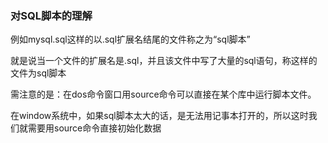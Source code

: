 ### 对SQL脚本的理解

例如mysql.sql这样的以.sql扩展名结尾的文件称之为“sql脚本”

就是说当一个文件的扩展名是.sql，并且该文件中写了大量的sql语句，称这样的文件为sql脚本

需注意的是：在dos命令窗口用source命令可以直接在某个库中运行脚本文件。

在window系统中，如果sql脚本太大的话，是无法用记事本打开的，所以这时我们就需要用source命令直接初始化数据

